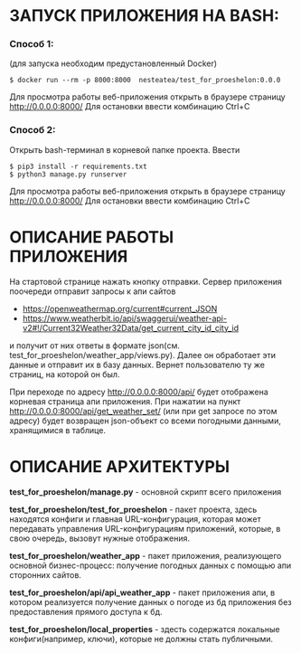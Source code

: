 # ЗАПУСК ПРИЛОЖЕНИЯ НА BASH:
### Способ 1:
(для запуска необходим предустановленный Docker)

`$ docker run --rm -p 8000:8000  nesteatea/test_for_proeshelon:0.0.0`

Для просмотра работы веб-приложения открыть в браузере страницу http://0.0.0.0:8000/
Для остановки ввести комбинацию Ctrl+C


### Способ 2:
Открыть bash-терминал в корневой папке проекта.
Ввести

`$ pip3 install -r requirements.txt`  
`$ python3 manage.py runserver`

Для просмотра работы веб-приложения открыть в браузере страницу http://0.0.0.0:8000/
Для остановки ввести комбинацию Ctrl+C

# ОПИСАНИЕ РАБОТЫ ПРИЛОЖЕНИЯ
На стартовой странице нажать кнопку отправки. Сервер приложения поочереди отправит запросы к апи сайтов
- https://openweathermap.org/current#current_JSON
- https://www.weatherbit.io/api/swaggerui/weather-api-v2#!/Current32Weather32Data/get_current_city_id_city_id  
  
и получит от них ответы в формате json(см. test_for_proeshelon/weather_app/views.py). Далее он обработает эти данные и отправит их в базу данных. Вернет пользователю ту же страниц, на которой он был.

При переходе по адресу http://0.0.0.0:8000/api/ будет отображена корневая страница апи приложения.
При нажатии на пункт http://0.0.0.0:8000/api/get_weather_set/ (или при get запросе по этом адресу) будет возвращен json-объект со всеми погодными данными, хранящимися в таблице.

# ОПИСАНИЕ АРХИТЕКТУРЫ
**test_for_proeshelon/manage.py** - основной скрипт всего приложения

**test_for_proeshelon/test_for_proeshelon** - пакет проекта, здесь находятся конфиги и главная URL-конфигурация, которая может передавать управления URL-конфигурациям приложений, которые, в свою очередь, вызовут нужные отображения.

**test_for_proeshelon/weather_app** - пакет приложения, реализующего основной бизнес-процесс: получение погодных данных с помощью апи сторонних сайтов.

**test_for_proeshelon/api/api_weather_app** - пакет приложения апи, в котором реализуется получение данных о погоде из бд приложения без предоставления прямого доступа к бд.

**test_for_proeshelon/local_properties** - здесть содержатся локальные конфиги(например, ключи), которые не должны стать публичными.
